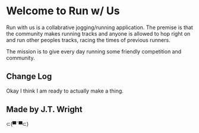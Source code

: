 Welcome to Run w/ Us
============================

Run with us is a collabrative jogging/running application. The premise is that the community makes running tracks and anyone is allowed to hop right on and run other peoples tracks, racing the times of previous runners.

The mission is to give every day running some friendly competition and community.

Change Log
------------
Okay I think I am ready to actually make a thing.

Made by J.T. Wright 
-----------------

⊂(▀¯▀⊂)
